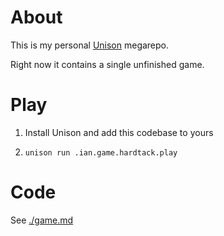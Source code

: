 # About

This is my personal [Unison](https://www.unisonweb.org/) megarepo.

Right now it contains a single unfinished game.

# Play

1. Install Unison and add this codebase to yours

2. `unison run .ian.game.hardtack.play`

# Code

See [./game.md](game.md)
